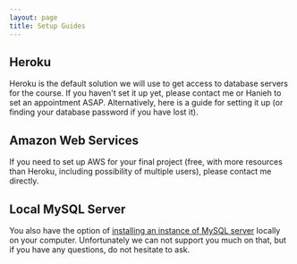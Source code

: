 ```yaml
---
layout: page
title: Setup Guides
---
```


## Heroku

Heroku is the default solution we will use to get access to database servers for the course. If you haven't set it up yet, please contact me or Hanieh to set an appointment ASAP. Alternatively, here is a guide for setting it up (or finding your database password if you have lost it).

## Amazon Web Services

If you need to set up AWS for your final project (free, with more resources than Heroku, including possibility of multiple users), please contact me directly.

## Local MySQL Server

You also have the option of [installing an instance of MySQL server](https://dev.mysql.com/downloads/mysql/) locally on your computer. Unfortunately we can not support you much on that, but if you have any questions, do not hesitate to ask.
